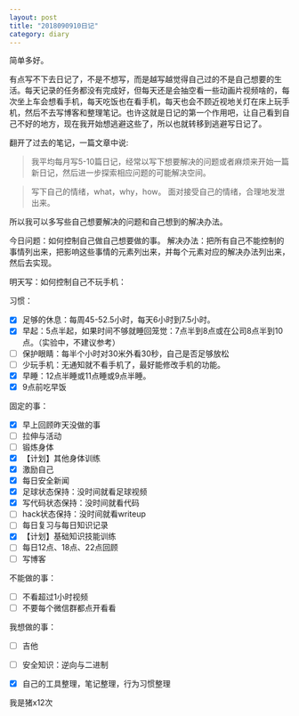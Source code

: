 ```yaml
---
layout: post
title: "2018090910日记"
category: diary
---
```


简单多好。

有点写不下去日记了，不是不想写，而是越写越觉得自己过的不是自己想要的生活。每天记录的任务都没有完成好，但每天还是会抽空看一些动画片视频啥的，每次坐上车会想看手机，每天吃饭也在看手机，每天也会不顾近视地关灯在床上玩手机，然后不去写博客和整理笔记。也许这就是日记的第一个作用吧，让自己看到自己不好的地方，现在我开始想逃避这些了，所以也就转移到逃避写日记了。

翻开了过去的笔记，一篇文章中说:
> 我平均每月写5-10篇日记，经常以写下想要解决的问题或者麻烦来开始一篇新日记，然后进一步探索相应问题的可能解决空间。

> 写下自己的情绪，what，why，how。
面对接受自己的情绪，合理地发泄出来。

所以我可以多写些自己想要解决的问题和自己想到的解决办法。

今日问题：如何控制自己做自己想要做的事。
解决办法：把所有自己不能控制的事情列出来，把影响这些事情的元素列出来，并每个元素对应的解决办法列出来，然后去实现。

明天写：如何控制自己不玩手机：

习惯：

- [x] 足够的休息：每周45-52.5小时，每天6小时到7.5小时。
- [x] 早起：5点半起，如果时间不够就睡回笼觉：7点半到8点或在公司8点半到10点。（实验中，不建议参考）
- [ ] 保护眼睛：每半个小时对30米外看30秒，自己是否足够放松
- [ ] 少玩手机：无通知就不看手机了，最好能修改手机的功能。
- [x] 早睡：12点半睡或11点睡或9点半睡。
- [x] 9点前吃早饭

固定的事：
- [x] 早上回顾昨天没做的事
- [ ] 拉伸与活动
- [ ] 锻炼身体
- [x] 【计划】其他身体训练
- [x] 激励自己
- [x] 每日安全新闻
- [x] 足球状态保持：没时间就看足球视频
- [x] 写代码状态保持：没时间就看代码
- [ ] hack状态保持：没时间就看writeup
- [ ] 每日复习与每日知识记录
- [x] 【计划】基础知识技能训练
- [ ] 每日12点、18点、22点回顾
- [ ] 写博客

不能做的事：
- [ ] 不看超过1小时视频
- [ ] 不要每个微信群都点开看看

我想做的事：
- [ ] 吉他
- [ ] 安全知识：逆向与二进制
- [x] 自己的工具整理，笔记整理，行为习惯整理


我是猪x12次